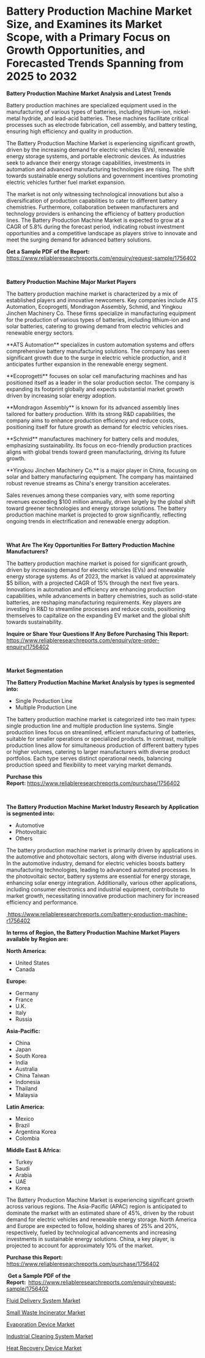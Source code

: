 <p><h1>Battery Production Machine Market Size, and Examines its Market Scope, with a Primary Focus on Growth Opportunities, and Forecasted Trends Spanning from 2025 to 2032</h1></p><p><strong>Battery Production Machine Market Analysis and Latest Trends</strong></p>
<p><p>Battery production machines are specialized equipment used in the manufacturing of various types of batteries, including lithium-ion, nickel-metal hydride, and lead-acid batteries. These machines facilitate critical processes such as electrode fabrication, cell assembly, and battery testing, ensuring high efficiency and quality in production.</p><p>The Battery Production Machine Market is experiencing significant growth, driven by the increasing demand for electric vehicles (EVs), renewable energy storage systems, and portable electronic devices. As industries seek to advance their energy storage capabilities, investments in automation and advanced manufacturing technologies are rising. The shift towards sustainable energy solutions and government incentives promoting electric vehicles further fuel market expansion.</p><p>The market is not only witnessing technological innovations but also a diversification of production capabilities to cater to different battery chemistries. Furthermore, collaboration between manufacturers and technology providers is enhancing the efficiency of battery production lines. The Battery Production Machine Market is expected to grow at a CAGR of 5.8% during the forecast period, indicating robust investment opportunities and a competitive landscape as players strive to innovate and meet the surging demand for advanced battery solutions.</p></p>
<p><strong>Get a Sample PDF of the Report:&nbsp;</strong> <a href="https://www.reliableresearchreports.com/enquiry/request-sample/1756402?utm_campaign=9&utm_medium=2&utm_source=Github&utm_content=ia&utm_term=18022025&utm_id=battery-production-machine">https://www.reliableresearchreports.com/enquiry/request-sample/1756402</a></p>
<p>&nbsp;</p>
<p><strong>Battery Production Machine Major Market Players</strong></p>
<p><p>The battery production machine market is characterized by a mix of established players and innovative newcomers. Key companies include ATS Automation, Ecoprogetti, Mondragon Assembly, Schmid, and Yingkou Jinchen Machinery Co. These firms specialize in manufacturing equipment for the production of various types of batteries, including lithium-ion and solar batteries, catering to growing demand from electric vehicles and renewable energy sectors.</p><p>**ATS Automation** specializes in custom automation systems and offers comprehensive battery manufacturing solutions. The company has seen significant growth due to the surge in electric vehicle production, and it anticipates further expansion in the renewable energy segment.</p><p>**Ecoprogetti** focuses on solar cell manufacturing machines and has positioned itself as a leader in the solar production sector. The company is expanding its footprint globally and expects substantial market growth driven by increasing solar energy adoption.</p><p>**Mondragon Assembly** is known for its advanced assembly lines tailored for battery production. With its strong R&D capabilities, the company aims to enhance production efficiency and reduce costs, positioning itself for future growth as demand for electric vehicles rises.</p><p>**Schmid** manufactures machinery for battery cells and modules, emphasizing sustainability. Its focus on eco-friendly production practices aligns with global trends toward green manufacturing, driving its future growth.</p><p>**Yingkou Jinchen Machinery Co.** is a major player in China, focusing on solar and battery manufacturing equipment. The company has maintained robust revenue streams as China's energy transition accelerates.</p><p>Sales revenues among these companies vary, with some reporting revenues exceeding $100 million annually, driven largely by the global shift toward greener technologies and energy storage solutions. The battery production machine market is projected to grow significantly, reflecting ongoing trends in electrification and renewable energy adoption.</p></p>
<p>&nbsp;</p>
<p><strong>What Are The Key Opportunities For Battery Production Machine Manufacturers?</strong></p>
<p><p>The battery production machine market is poised for significant growth, driven by increasing demand for electric vehicles (EVs) and renewable energy storage systems. As of 2023, the market is valued at approximately $5 billion, with a projected CAGR of 15% through the next five years. Innovations in automation and efficiency are enhancing production capabilities, while advancements in battery chemistries, such as solid-state batteries, are reshaping manufacturing requirements. Key players are investing in R&D to streamline processes and reduce costs, positioning themselves to capitalize on the expanding EV market and the global shift towards sustainability.</p></p>
<p><strong>Inquire or Share Your Questions If Any Before Purchasing This Report:</strong> <a href="https://www.reliableresearchreports.com/enquiry/pre-order-enquiry/1756402?utm_campaign=9&utm_medium=2&utm_source=Github&utm_content=ia&utm_term=18022025&utm_id=battery-production-machine">https://www.reliableresearchreports.com/enquiry/pre-order-enquiry/1756402</a></p>
<p>&nbsp;</p>
<p><strong>Market Segmentation</strong></p>
<p><strong>The Battery Production Machine Market Analysis by types is segmented into:</strong></p>
<p><ul><li>Single Production Line</li><li>Multiple Production Line</li></ul></p>
<p><p>The battery production machine market is categorized into two main types: single production line and multiple production line systems. Single production lines focus on streamlined, efficient manufacturing of batteries, suitable for smaller operations or specialized products. In contrast, multiple production lines allow for simultaneous production of different battery types or higher volumes, catering to larger manufacturers with diverse product portfolios. Each type serves distinct operational needs, balancing production speed and flexibility to meet varying market demands.</p></p>
<p><strong>Purchase this Report:&nbsp;</strong><a href="https://www.reliableresearchreports.com/purchase/1756402?utm_campaign=9&utm_medium=2&utm_source=Github&utm_content=ia&utm_term=18022025&utm_id=battery-production-machine">https://www.reliableresearchreports.com/purchase/1756402</a></p>
<p>&nbsp;</p>
<p><strong>The Battery Production Machine Market Industry Research by Application is segmented into:</strong></p>
<p><ul><li>Automotive</li><li>Photovoltaic</li><li>Others</li></ul></p>
<p><p>The battery production machine market is primarily driven by applications in the automotive and photovoltaic sectors, along with diverse industrial uses. In the automotive industry, demand for electric vehicles boosts battery manufacturing technologies, leading to advanced automated processes. In the photovoltaic sector, battery systems are essential for energy storage, enhancing solar energy integration. Additionally, various other applications, including consumer electronics and industrial equipment, contribute to market growth, necessitating innovative production machinery for increased efficiency and performance.</p></p>
<p><a href="https://www.reliableresearchreports.com/battery-production-machine-r1756402?utm_campaign=9&utm_medium=2&utm_source=Github&utm_content=ia&utm_term=18022025&utm_id=battery-production-machine">&nbsp;https://www.reliableresearchreports.com/battery-production-machine-r1756402</a></p>
<p><strong>In terms of Region, the Battery Production Machine Market Players available by Region are:</strong></p>
<p>
    <p> <strong> North America: </strong>
        <ul>
            <li>United States</li>
            <li>Canada</li>
        </ul>
        </p> 
    <p> <strong> Europe: </strong>
        <ul>
            <li>Germany</li>
            <li>France</li>
            <li>U.K.</li>
            <li>Italy</li>
            <li>Russia</li>
        </ul>
        </p> 
    <p> <strong> Asia-Pacific: </strong>
        <ul>
            <li>China</li>
            <li>Japan</li>
            <li>South Korea</li>
            <li>India</li>
            <li>Australia</li>
            <li>China Taiwan</li>
            <li>Indonesia</li>
            <li>Thailand</li>
            <li>Malaysia</li>
        </ul>
        </p> 
    <p> <strong> Latin America: </strong>
        <ul>
            <li>Mexico</li>
            <li>Brazil</li>
            <li>Argentina Korea</li>
            <li>Colombia</li>
        </ul>
        </p> 
    <p> <strong> Middle East & Africa: </strong>
        <ul>
            <li>Turkey</li>
            <li>Saudi</li>
            <li>Arabia</li>
            <li>UAE</li>
            <li>Korea</li>
        </ul>
    </p>
    </p>
<p><p>The Battery Production Machine Market is experiencing significant growth across various regions. The Asia-Pacific (APAC) region is anticipated to dominate the market with an estimated share of 45%, driven by the robust demand for electric vehicles and renewable energy storage. North America and Europe are expected to follow, holding shares of 25% and 20%, respectively, fueled by technological advancements and increasing investments in sustainable energy solutions. China, a key player, is projected to account for approximately 10% of the market.</p></p>
<p><strong>Purchase this Report: </strong><a href="https://www.reliableresearchreports.com/purchase/1756402?utm_campaign=9&utm_medium=2&utm_source=Github&utm_content=ia&utm_term=18022025&utm_id=battery-production-machine">https://www.reliableresearchreports.com/purchase/1756402</a></p>
<p>&nbsp;<strong>Get a Sample PDF of the Report:&nbsp;&nbsp;</strong><a href="https://www.reliableresearchreports.com/enquiry/request-sample/1756402?utm_campaign=9&utm_medium=2&utm_source=Github&utm_content=ia&utm_term=18022025&utm_id=battery-production-machine">https://www.reliableresearchreports.com/enquiry/request-sample/1756402</a></p>
<p><strong></strong></p>
<p><p><a href="https://github.com/buqjavesora/Market-Research-Report-List-1/blob/main/fluid-delivery-system-market.md?utm_campaign=9&utm_medium=2&utm_source=Github&utm_content=ia&utm_term=18022025&utm_id=battery-production-machine">Fluid Delivery System Market</a></p><p><a href="https://github.com/jamastodola515/Market-Research-Report-List-1/blob/main/small-waste-incinerator-market.md?utm_campaign=9&utm_medium=2&utm_source=Github&utm_content=ia&utm_term=18022025&utm_id=battery-production-machine">Small Waste Incinerator Market</a></p><p><a href="https://github.com/savannabyun726/Market-Research-Report-List-1/blob/main/evaporation-device-market.md?utm_campaign=9&utm_medium=2&utm_source=Github&utm_content=ia&utm_term=18022025&utm_id=battery-production-machine">Evaporation Device Market</a></p><p><a href="https://github.com/iwciasylvya/Market-Research-Report-List-1/blob/main/industrial-cleaning-system-market.md?utm_campaign=9&utm_medium=2&utm_source=Github&utm_content=ia&utm_term=18022025&utm_id=battery-production-machine">Industrial Cleaning System Market</a></p><p><a href="https://github.com/organophelia8282/Market-Research-Report-List-1/blob/main/heat-recovery-device-market.md?utm_campaign=9&utm_medium=2&utm_source=Github&utm_content=ia&utm_term=18022025&utm_id=battery-production-machine">Heat Recovery Device Market</a></p></p>